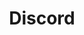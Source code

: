 ---
icon: fa-brands fa-discord
title: Discord
description: Visit my very small and inactive community (at the time of writing). When I get around to uploading new content and stuff, I'll make an announcement here.
redirect_to: https://discord.gg/cVFCPfptFM
---